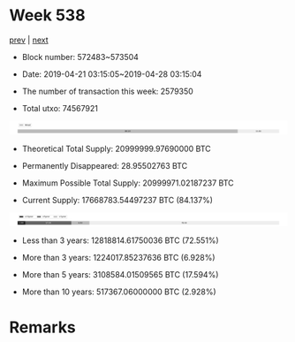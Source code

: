 # Week 538

[prev](week0537.md) | [next](week0539.md)

- Block number: 572483~573504

- Date: 2019-04-21 03:15:05~2019-04-28 03:15:04

- The number of transaction this week: 2579350

- Total utxo: 74567921

![](../images/mined_week0538.png)

- Theoretical Total Supply: 20999999.97690000 BTC

- Permanently Disappeared: 28.95502763 BTC

- Maximum Possible Total Supply: 20999971.02187237 BTC

- Current Supply: 17668783.54497237 BTC (84.137%)

![](../images/year_week0538.png)


- Less than 3 years: 12818814.61750036 BTC (72.551%)

- More than 3 years: 1224017.85237636 BTC (6.928%)

- More than 5 years: 3108584.01509565 BTC (17.594%)

- More than 10 years: 517367.06000000 BTC (2.928%)

# Remarks

